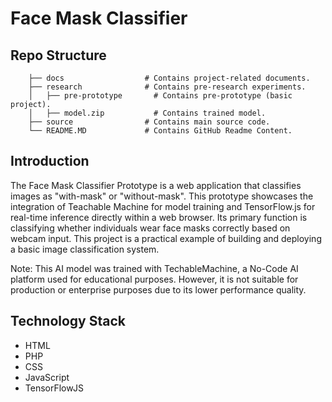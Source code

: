 # Face Mask Classifier

## Repo Structure

```
    ├── docs                  # Contains project-related documents.
    ├── research              # Contains pre-research experiments.
    │   ├── pre-prototype       # Contains pre-prototype (basic project).
    │   ├── model.zip           # Contains trained model.
    ├── source                # Contains main source code.
    └── README.MD             # Contains GitHub Readme Content.

```

## Introduction

The Face Mask Classifier Prototype is a web application that classifies images as "with-mask" or "without-mask". This prototype showcases the integration of Teachable Machine for model training and TensorFlow.js for real-time inference directly within a web browser. Its primary function is classifying whether individuals wear face masks correctly based on webcam input. This project is a practical example of building and deploying a basic image classification system.

Note: This AI model was trained with TechableMachine, a No-Code AI platform used for educational purposes. However, it is not suitable for production or enterprise purposes due to its lower performance quality.

## Technology Stack

- HTML
- PHP
- CSS
- JavaScript
- TensorFlowJS
